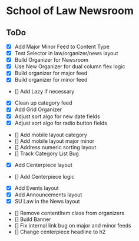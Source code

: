 # School of Law Newsroom

## ToDo

- [x] Add Major Minor Feed to Content Type
- [x] Test Selector in law/organizer/news layout
- [x] Build Organizer for Newsroom
- [x] Use New Organizer for dual column flex logic
- [x] Build organizer for major feed
- [x] Build organizer for minor feed
- [] Add Lazy if necessary
- [x] Clean up category feed
- [x] Add Grid Organizer
- [x] Adjust sort algo for new date fields
- [x] Adjust sort algo for radio button fields
- [] Add mobile layout category
- [] Add mobile layout major minor
- [] Address numeric sorting layout
- [] Track Category List Bug
- [x] Add Centerpiece layout
- [] Add Centerpiece logic
- [x] Add Events layout
- [x] Add Announcements layout
- [x] SU Law in the News layout
- [] Remove contentItem class from organizers
- [] Build Banner
- [] Fix internal link bug on major and minor feeds
- [] Change centerpiece headline to h2
